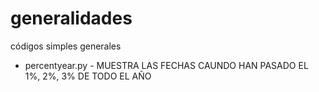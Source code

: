 # generalidades
códigos simples generales

 - percentyear.py   - MUESTRA LAS FECHAS CAUNDO HAN PASADO EL 1%, 2%, 3% DE TODO EL AÑO
